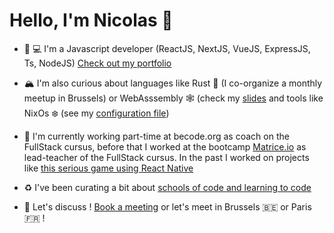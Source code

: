 # Hello, I'm Nicolas 👋

- 📱 💻 I'm a Javascript developer (ReactJS, NextJS, VueJS, ExpressJS, Ts, NodeJS) [Check out my portfolio](https://nicolashov.github.io/ni-co.dev)

- 🏔 I'm also curious about languages like Rust 🦀 (I co-organize a monthly meetup in Brussels) or WebAsssembly 🕸️ (check my [slides](https://nicolashov.github.io/wasm-with-rust-slides/) and tools like NixOs ❄️ (see my [configuration file](https://github.com/NicolasHov/nixfiles))

- 🍰 I'm currently working part-time at becode.org as coach on the FullStack cursus, before that I worked at the bootcamp [Matrice.io](https://matrice.io/) as lead-teacher of the FullStack cursus. In the past I worked on projects like [this serious game using React Native](https://gitlab.com/la-boussole/gaoblaze/track/-/graphs/master)

- ♻️ I've been curating a bit about [schools of code and learning to code](https://twitter.com/i/lists/1317409507761324033) 

- 💬 Let's discuss ! [Book a meeting](https://calendly.com/hovart-nicolas/30min) or let's meet in Brussels 🇧🇪 or Paris 🇫🇷 !
